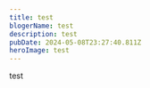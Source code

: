 ```yaml
---
title: test
blogerName: test
description: test
pubDate: 2024-05-08T23:27:40.811Z
heroImage: test
---
```

t﻿est